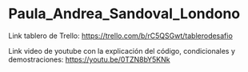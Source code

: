 # Paula_Andrea_Sandoval_Londono

Link tablero de Trello: https://trello.com/b/rC5QSGwt/tablerodesafio

Link video de youtube con la explicación del código, condicionales y demostraciones: https://youtu.be/0TZN8bY5KNk